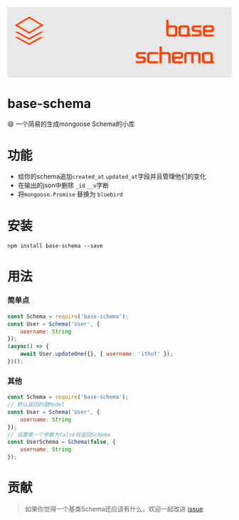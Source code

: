 ![android-sex-http](art/logo.png)

# base-schema
:smile: 一个简易的生成mongoose Schema的小库

# 功能
- 给你的schema追加`created_at` `updated_at`字段并且管理他们的变化 
- 在输出的json中删除 `_id` `__v`字断
- 将`mongoose.Promise` 替换为 `bluebird`
  
# 安装
```
npm install base-schema --save
```

# 用法 

### 简单点
```javascript
const Schema = require('base-schema');
const User = Schema('User', {
    username: String
});
(async() => {
    await User.updateOne({}, { username: 'ithot' });
})();
```

### 其他
```javascript
const Schema = require('base-schema');
// 默认返回的是Model
const User = Schema('User', {
    username: String
});
// 设置第一个参数为false将返回Schema
const UserSchema = Schema(false, {
    username: String
});
```

# 贡献
> 如果你觉得一个基类Schema还应该有什么，欢迎一起改进 [issue](https://github.com/dtboy1995/mongoose-acid/issues)